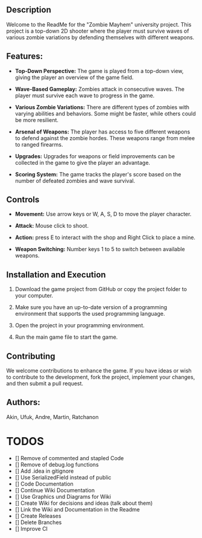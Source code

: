 ## Description
Welcome to the ReadMe for the "Zombie Mayhem" university project.
This project is a top-down 2D shooter where the player must survive waves of various zombie variations by defending themselves with different weapons.

## Features:
- **Top-Down Perspective:** The game is played from a top-down view, giving the player an overview of the game field.

- **Wave-Based Gameplay:** Zombies attack in consecutive waves. The player must survive each wave to progress in the game.

- **Various Zombie Variations:** There are different types of zombies with varying abilities and behaviors. Some might be faster, while others could be more resilient.

- **Arsenal of Weapons:** The player has access to five different weapons to defend against the zombie hordes. These weapons range from melee to ranged firearms.

- **Upgrades:** Upgrades for weapons or field improvements can be collected in the game to give the player an advantage.

- **Scoring System:** The game tracks the player's score based on the number of defeated zombies and wave survival.

## Controls
- **Movement:** Use arrow keys or W, A, S, D to move the player character.

- **Attack:** Mouse click to shoot.

- **Action:** press E to interact with the shop and Right Click to place a mine.

- **Weapon Switching:** Number keys 1 to 5 to switch between available weapons.

## Installation and Execution
1. Download the game project from GitHub or copy the project folder to your computer.

2. Make sure you have an up-to-date version of a programming environment that supports the used programming language.

3. Open the project in your programming environment.

4. Run the main game file to start the game.

## Contributing
We welcome contributions to enhance the game. If you have ideas or wish to contribute to the development, fork the project, implement your changes, and then submit a pull request.

## Authors:
Akin, Ufuk, Andre, Martin, Ratchanon

# TODOS
- [] Remove of commented and stapled Code
- [] Remove of debug.log functions
- [] Add .idea in gitignore
- [] Use SerializedField instead of public
- [] Code Documentation
- [] Continue Wiki Documentation
- [] Use Graphics und Diagrams for Wiki
- [] Create Wiki for decisions and ideas (talk about them)
- [] Link the Wiki and Documentation in the Readme
- [] Create Releases
- [] Delete Branches
- [] Improve CI
